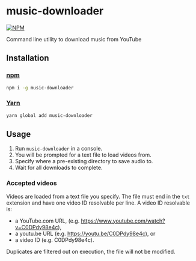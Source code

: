 # music-downloader

[![NPM](https://nodei.co/npm/music-downloader.png)](https://www.npmjs.com/package/music-downloader)

Command line utility to download music from YouTube

## Installation

### [npm](https://www.npmjs.com/)

```bash
npm i -g music-downloader
```

### [Yarn](https://yarnpkg.com/)

```bash
yarn global add music-downloader
```

## Usage

1. Run `music-downloader` in a console.
2. You will be prompted for a text file to load videos from.
3. Specify where a pre-existing directory to save audio to.
4. Wait for all downloads to complete.

### Accepted videos

Videos are loaded from a text file you specify. The file must end in the `txt` extension and have one video ID resolvable per line. A video ID resolvable is:
- a YouTube.com URL, (e.g. https://www.youtube.com/watch?v=C0DPdy98e4c),
- a youtu.be URL (e.g. https://youtu.be/C0DPdy98e4c), or
- a video ID (e.g. C0DPdy98e4c).

Duplicates are filtered out on execution, the file will not be modified.
